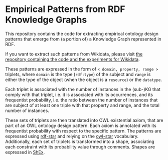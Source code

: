 # Empirical Patterns from RDF Knowledge Graphs

This repository contains the code for extracting empirical ontology design patterns that emerge from (a portion of) a Knowledge Graph represented in RDF.

If you want to extract such patterns from Wikidata, please visit [the repository containing the code and the experiments for Wikidata](https://github.com/valecarriero/wikidata-empirical-patterns).

These patterns are expressed in the form of `< domain, property, range >` triplets, where `domain` is the type (`rdf:type`) of the subject and `range` is either the type of the object (when the object is a `resource`) or the `datatype`.

Each triplet is associated with the number of instances in the (sub-)KG that comply with that triplet, i.e. it is associated with its occurrences, and its frequentist probability, i.e. the ratio between the number of instances that are subject of at least one triple with that property and range, and the total number of instances.

These sets of triplets are then translated into OWL existential axiom, that are part of an OWL ontology design pattern.
Each axiom is annotated with its frequentist probability with respect to the specific pattern.
The patterns are expressed using [rdf-star](https://w3c.github.io/rdf-star/cg-spec/editors_draft.html) and relying on the [owl-star](https://github.com/cmungall/owlstar/blob/master/owlstar.ttl) vocabulary. 
Additionally, each set of triplets is transformed into a shape, associating each constraint with its probability value through comments. Shapes are expressed in [ShEx](https://shex.io/).
